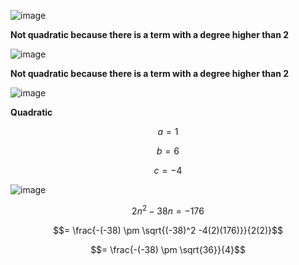 ![image](https://github.com/user-attachments/assets/d7562184-5eec-432a-ae12-9360a0f78e20)

**Not quadratic because there is a term with a degree higher than 2**


![image](https://github.com/user-attachments/assets/8c15d62f-6677-4f58-8678-dcfeaf9e93be)

**Not quadratic because there is a term with a degree higher than 2**

![image](https://github.com/user-attachments/assets/2e59ac5b-fcf0-4124-a7b3-e36ce68c64a3)

**Quadratic**

$$a = 1$$

$$b = 6$$

$$c = -4$$

![image](https://github.com/user-attachments/assets/0cb4348c-4717-416b-9192-ced414b96624)

$$2n^2 -38n = -176$$

$$=  \frac{-(-38) \pm \sqrt{(-38)^2 -4(2)(176)}}{2(2)}$$

$$=  \frac{-(-38) \pm \sqrt{36}}{4}$$

